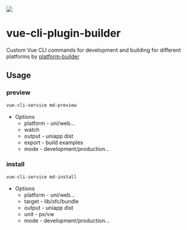 ![](https://img.shields.io/npm/v/@mand-mobile/vue-cli-plugin-builder?label=%40mand-mobile/vue-cli-plugin-builder)

# vue-cli-plugin-builder

Custom Vue CLI commands for development and building for different platforms by [platform-builder](../platform-builder)

## Usage

### preview

```bash
vue-cli-service md-preview
```

- Options
  - platform - uni/web...
  - watch
  - output - uniapp dist
  - export - build examples
  - mode - development/production...

### install

```bash
vue-cli-service md-install
```

- Options
  - platform - uni/web...
  - target - lib/sfc/bundle
  - output - uniapp dist
  - unit - px/vw
  - mode - development/production...